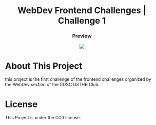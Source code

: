 <h1 align="center">WebDev Frontend Challenges | Challenge 1</h1>
<h3 align="center">Preview</h3>

<p align="center"><img src="https://user-images.githubusercontent.com/104310591/164987364-4a60d3fb-96ea-4dd1-9649-121d96c41abd.gif"></p>

# About This Project
this project is the first challenge of the frontend challenges organized by the WebDev section of the GDSC USTHB Club.

# License
This Project is under the CC0 license.
